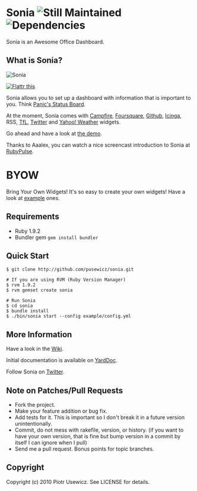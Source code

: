 # Sonia ![Still Maintained](http://stillmaintained.com/pusewicz/sonia.png) ![Dependencies](https://gemnasium.com/pusewicz/sonia.png?travis)

Sonia is an Awesome Office Dashboard.

## What is Sonia?

![Sonia](http://soniaapp.com/images/screenshot.png)

<script type="text/javascript" src="http://www.ohloh.net/p/482920/widgets/project_users_logo.js"></script>

<a href="http://flattr.com/thing/118361/Awesome-Office-Dashboard" target="_blank">
<img src="http://api.flattr.com/button/flattr-badge-large.png" alt="Flattr this" title="Flattr this" border="0" /></a>

Sonia allows you to set up a dashboard with information that is important to you. Think [Panic's Status Board](http://www.panic.com/blog/2010/03/the-panic-status-board/).

At the moment, Sonia comes with [Campfire](http://campfirenow.com/), [Foursquare](http://foursquare.com/), [Github](http://github.com/), [Icinga](http://www.icinga.org/), RSS, [TfL](http://www.tfl.gov.uk/), [Twitter](http://www.twitter.com/) and [Yahoo! Weather](http://weather.yahoo.com/) widgets.

Go ahead and have a look at [the demo](http://demo.soniaapp.com:8080/).

Thanks to Aaalex, you can watch a nice screencast introduction to Sonia at [RubyPulse](http://www.rubypulse.com/episode-0.38_sonia.html).

# BYOW

Bring Your Own Widgets! It's so easy to create your own widgets! Have a look at [example](http://github.com/pusewicz/sonia/tree/master/widgets/) ones.

## Requirements

* Ruby 1.9.2
* Bundler gem `gem install bundler`

## Quick Start

    $ git clone http://github.com/pusewicz/sonia.git

    # If you are using RVM (Ruby Version Manager)
    $ rvm 1.9.2
    $ rvm gemset create sonia

    # Run Sonia
    $ cd sonia
    $ bundle install
    $ ./bin/sonia start --config example/config.yml

## More Information

Have a look in the [Wiki](http://wiki.github.com/pusewicz/sonia/).

Initial documentation is available on [YardDoc](http://yardoc.org/docs/pusewicz-sonia).

Follow Sonia on [Twitter](http://www.twitter.com/soniaappcom).

## Note on Patches/Pull Requests

* Fork the project.
* Make your feature addition or bug fix.
* Add tests for it. This is important so I don't break it in a
  future version unintentionally.
* Commit, do not mess with rakefile, version, or history.
  (if you want to have your own version, that is fine but bump version in a commit by itself I can ignore when I pull)
* Send me a pull request. Bonus points for topic branches.

## Copyright

Copyright (c) 2010 Piotr Usewicz. See LICENSE for details.
